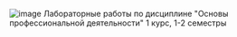![image](https://user-images.githubusercontent.com/72685907/228786074-e48db205-2ba1-4dce-9838-b302e4dcd9bb.png)
Лабораторные работы по дисциплине "Основы профессиональной деятельности" 1 курс, 1-2 семестры
